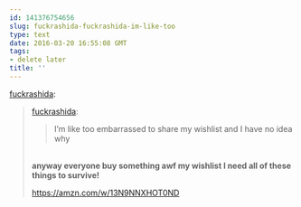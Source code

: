 ```yaml
---
id: 141376754656
slug: fuckrashida-fuckrashida-im-like-too
type: text
date: 2016-03-20 16:55:08 GMT
tags:
- delete later
title: ''
---
```

<p><a class="tumblr_blog" href="http://fuckrashida.tumblr.com/post/141218979277">fuckrashida</a>:</p>
<blockquote>
<p><a class="tumblr_blog" href="http://fuckrashida.tumblr.com/post/141189149409">fuckrashida</a>:</p>
<blockquote>
<p>I’m like too embarrassed to share my wishlist and I have no idea why</p>
</blockquote>
<p><b><br>anyway everyone buy something awf my wishlist I need all of these things to survive! </b></p>
<p><a href="https://amzn.com/w/13N9NNXHOT0ND">https://amzn.com/w/13N9NNXHOT0ND</a></p>
</blockquote>

